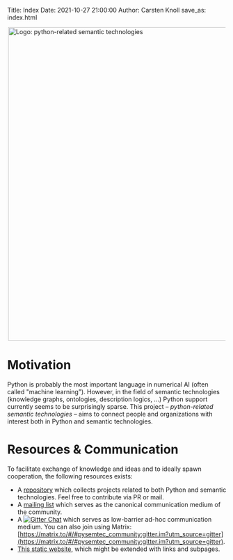 Title: Index
Date: 2021-10-27 21:00:00
Author: Carsten Knoll
save_as: index.html




<img src="img/pysemtec-logo.png" title="Logo: python-related semantic technologies" alt="Logo: python-related semantic technologies"  style="width:75vw; max-width:500px; display: block; margin-left:auto; margin-bottom:1.5em; margin-right:auto;" />

# Motivation

Python is probably the most important language in numerical AI (often called "machine learning"). However, in the field of semantic technologies (knowledge graphs, ontologies, description logics, ...) Python support currently seems to be surprisingly sparse. This project – *python-related semantic technologies* – aims to connect people and organizations with interest both in Python and semantic technologies.



# Resources & Communication

To facilitate exchange of knowledge and ideas and to ideally spawn cooperation, the following resources exists:

- A [repository](https://github.com/cknoll/semantic-python-overview) which collects projects related to both Python and semantic technologies. Feel free to contribute via PR or mail.
- A [mailing list](https://lists.pysemtec.org/postorius/lists/pysemtec.lists.pysemtec.org/) which serves as the canonical communication medium of the community.
- A [![Gitter Chat](https://badges.gitter.im/pysemtec/community.svg)](https://gitter.im/pysemtec/community?utm_source=badge&utm_medium=badge&utm_campaign=pr-badge) which serves as low-barrier ad-hoc communication medium. You can also join using Matrix:<br> [https://matrix.to/#/#pysemtec_community:gitter.im?utm_source=gitter](https://matrix.to/#/#pysemtec_community:gitter.im?utm_source=gitter).
- [This static website](https://pysemtec.org/), which might be extended with links and subpages.


